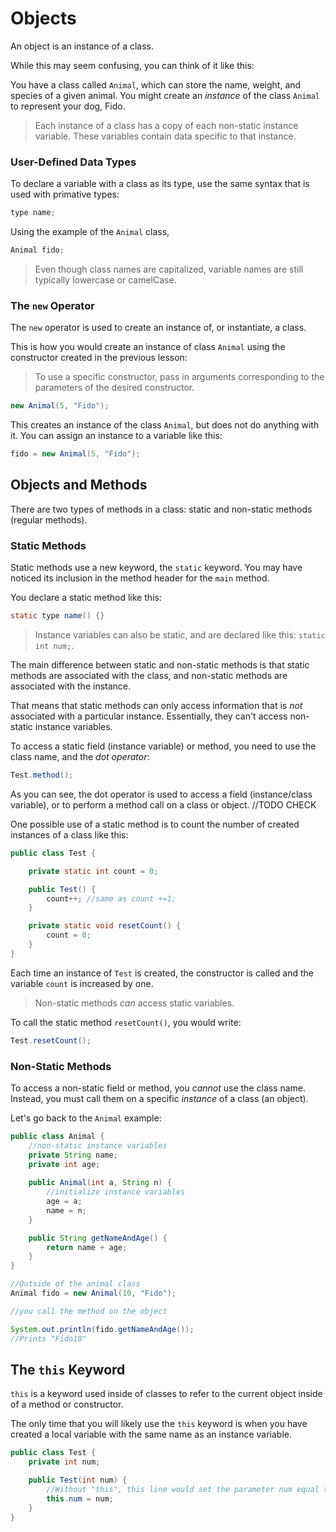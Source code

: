 # Objects

An object is an instance of a class. 

While this may seem confusing, you can think of it like this:

You have a class called ```Animal```, which can store the name, weight, and species of a given animal. You might create an *instance* of the class ```Animal``` to represent your dog, Fido. 

>Each instance of a class has a copy of each non-static instance variable. These variables contain data specific to that instance.

### User-Defined Data Types

To declare a variable with a class as its type, use the same syntax that is used with primative types:

```java
type name;
```

Using the example of the ```Animal``` class,

```java
Animal fido;
```
>Even though class names are capitalized, variable names are still typically lowercase or camelCase.

### The ```new``` Operator

The ```new``` operator is used to create an instance of, or instantiate, a class.

This is how you would create an instance of class ```Animal``` using the constructor created in the previous lesson:

>To use a specific constructor, pass in arguments corresponding to the parameters of the desired constructor.

```java
new Animal(5, "Fido");
```

This creates an instance of the class ```Animal```, but does not do anything with it. You can assign an instance to a variable like this:

```java
fido = new Animal(5, "Fido");
```

## Objects and Methods

There are two types of methods in a class: static and non-static methods (regular methods).

### Static Methods

Static methods use a new keyword, the ```static``` keyword. You may have noticed its inclusion in the method header for the ```main``` method. 

You declare a static method like this:

```java
static type name() {}
```

>Instance variables can also be static, and are declared like this: ```static int num;```.

The main difference between static and non-static methods is that static methods are associated with the class, and non-static methods are associated with the instance.

That means that static methods can only access information that is *not* associated with a particular instance. Essentially, they can't access non-static instance variables.

To access a static field (instance variable) or method, you need to use the class name, and the *dot operator*:

```java
Test.method();
```

As you can see, the dot operator is used to access a field (instance/class variable), or to perform a method call on a class or object. //TODO CHECK

One possible use of a static method is to count the number of created instances of a class like this:

```java
public class Test {

    private static int count = 0;

    public Test() {
        count++; //same as count +=1;
    }

    private static void resetCount() {
        count = 0;
    }
}
```
Each time an instance of ```Test``` is created, the constructor is called and the variable ```count``` is increased by one.

>Non-static methods *can* access static variables.

To call the static method ```resetCount()```, you would write:

```java
Test.resetCount();
```

### Non-Static Methods

To access a non-static field or method, you *cannot* use the class name. Instead, you must call them on a specific *instance* of a class (an object).

Let's go back to the ```Animal``` example:

```java
public class Animal {
    //non-static instance variables
    private String name;
    private int age;
    
    public Animal(int a, String n) {
        //initialize instance variables
        age = a;
        name = n;
    }

    public String getNameAndAge() {
        return name + age;
    }
}

//Outside of the animal class
Animal fido = new Animal(10, "Fido");

//you call the method on the object

System.out.println(fido.getNameAndAge());
//Prints "Fido10"
```


## The `this` Keyword

`this` is a keyword used inside of classes to refer to the current object inside of a method or constructor.

The only time that you will likely use the `this` keyword is when you have created a local variable with the same name as an instance variable.

```java
public class Test {
    private int num;

    public Test(int num) {
        //Without "this", this line would set the parameter num equal to itself.
        this.num = num;
    }
}
```